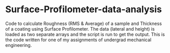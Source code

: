 # Surface-Profilometer-data-analysis
Code to calculate Roughness (RMS &amp; Average) of a sample and Thickness of a coating using Surface Profilometer. The data (lateral and height) is loaded as two separate arrays and the script is run to get the output. This is the code written for one of my assignments of undergrad mechanical engineering.
